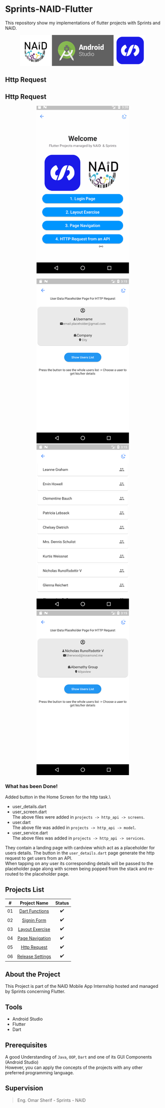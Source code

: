 # Sprints-NAID-Flutter

 This repository show my implementations of  flutter projects with Sprints and NAID.

<p align="center">
  <img src="images/naid.png" width="100" />
  <img src="images/android-studio-logo.png" width="200", height="100" />   
  <img src="images/sprints.png" width="100" />   
</p>

 
## Http Request

## Http Request
<p align="center">
  <img src="images/http.gif" width="300" />
</p>

<p align="center">
  <img src="images/details.png" width="300" />
  <img src="images/users.png" width="300" />
  <img src="images/tap.png" width="300" />
</p>

### What has been Done! 
 Added button in the Home Screen for the http task.\


- user_details.dart
- user_screen.dart \
  The above files were added in `projects -> http_api -> screens`.
- user.dart\
  The above file was added in `projects -> http_api -> model`.
- user_service.dart\
  The above files was added in `projects -> http_api -> services`.

They contain a landing page with cardview which act as a placeholder for users details. The button in the `user_details.dart` page generate the http request to get users from 
an API.\
When tapping on any user its corresponding details will be passed to the placeholder page along with screen being popped from the stack
and re-routed to the placeholder page.



## Projects List

|  # |                                       Project Name                                       |          Status          |
|:--:|:----------------------------------------------------------------------------------------:|:------------------------:|
| 01 | [Dart Functions](https://github.com/mohamed-abdelaziz721/flutter/tree/master/projects-readme/dart_functions) |    :heavy_check_mark:    |
| 02 |          [Signin Form](https://github.com/mohamed-abdelaziz721/flutter/tree/master/projects-readme/signin_form)          |    :heavy_check_mark:    |
| 03 |          [Layout Exercise](https://github.com/mohamed-abdelaziz721/flutter/tree/master/projects-readme/layout_exercise)              |    :heavy_check_mark:  
| 04 |          [Page Navigation](https://github.com/mohamed-abdelaziz721/flutter/tree/master/projects-readme/page_navigation)              |   :heavy_check_mark:   |
| 05 |          [Http Request](https://github.com/mohamed-abdelaziz721/flutter/tree/master/projects-readme/http_request)              |   :heavy_check_mark:     |
| 06 |          [Release Settings](https://github.com/mohamed-abdelaziz721/flutter/tree/master/projects-readme/release_settings)              |   :heavy_check_mark:     |

## About the Project

This Project is part of the NAID Mobile App Internship hosted and managed by Sprints concerning Flutter. 

## Tools 
- Android Studio
- Flutter 
- Dart

## Prerequisites
A good Understanding of `Java`, `OOP`, `Dart`  and one of its GUI Components (Android Studio)\
However, you can apply the concepts of the projects with any other preferred programming language.








## Supervision
> Eng. Omar Sherif - Sprints - NAID



